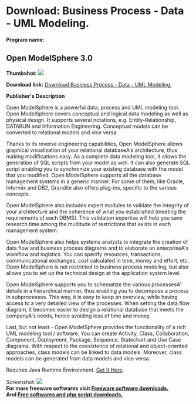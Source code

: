 # Download: Business Process - Data - UML Modeling.

**Program name:**

## Open ModelSphere 3.0

  
**Thumbshot:** ![](http://www.freewarefiles.com/screenshot/openmodelshpere_md.jpg)   
  
**Download link:** [Download Business Process - Data - UML Modeling.](http://freesoftwares.boysofts.com/Open-ModelSphere_program_45579.html)  
  


**Publisher's Description**  
  


Open ModelSphere is a powerful data, process and UML modeling tool. Open ModelSphere covers conceptual and logical data modeling as well as physical design. It supports several notations, e.g. Entity-Relationship, DATARUN and Information Engineering. Conceptual models can be converted to relational models and vice versa. 

Thanks to its reverse engineering capabilities, Open ModelSphere allows graphical visualization of your relational databaseA's architecture, thus making modifications easy. As a complete data modeling tool, it allows the generation of SQL scripts from your model as well. It can also generate SQL script enabling you to synchronize your existing database with the model that you modified. Open ModelSphere supports all the database management systems in a generic manner. For some of them, like Oracle, Informix and DB2, Grandite also offers plug-ins, specific to the various concepts.

Open ModelSphere also includes expert modules to validate the integrity of your architecture and the coherence of what you established (meeting the requirements of each DBMS). This validation expertise will help you save research time among the multitude of restrictions that exists in each management system.

Open ModelSphere also helps systems analysts to integrate the creation of data flow and business process diagrams and to elaborate an enterpriseA's workflow and logistics. You can specify resources, transactions, communicational exchanges, cost calculated in time, money and effort, etc. Open ModelSphere is not restricted to business process modeling, but also allows you to set up the technical design at the application system level.

Open ModelSphere supports you to schematize the various processesA' details in a hierarchical manner, thus enabling you to decompose a process in subprocesses. This way, it is easy to keep an overview, while having access to a very detailed view of the processes. When setting the data flow diagram, it becomes easier to design a relational database that meets the companyA's needs, hence avoiding loss of time and money.

Last, but not least - Open ModelSphere provides the functionality of a rich UML modeling tool / software. You can create Activity, Class, Collaboration, Component, Deployment, Package, Sequence, Statechart and Use Case diagrams. With respect to the coexistence of relational and object-oriented approaches, class models can be linked to data models. Moreover, class models can be generated from data models and vice versa.

Requires Java Runtime Environment. [Get It Here](http://www.java.com/en/download/manual.jsp).

  
  
Screenshot: ![](http://www.freewarefiles.com/screenshot/openmodelshpere.jpg)   
**For more freeware softwares visit [Freeware software downloads.](http://freesoftwares.boysofts.com/)**   
**And [Free softwares and php script downloads.](http://www.boysofts.com/)**
